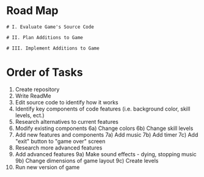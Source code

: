 # Road Map
    # I. Evaluate Game's Source Code
        
    # II. Plan Additions to Game
    
    # III. Implement Additions to Game
    
  
# Order of Tasks
1) Create repository
2) Write ReadMe
3) Edit source code to identify how it works
4) Identify key components of code features (i.e. background color, skill levels, ect.)
5) Research alternatives to current features
6) Modify existing components
  6a) Change colors
  6b) Change skill levels
7) Add new features and components
  7a) Add music
  7b) Add timer
  7c) Add "exit" button to "game over" screen
8) Research more advanced features
9) Add advanced features
 9a) Make sound effects - dying, stopping music
 9b) Change dimensions of game layout
 9c) Create levels
10) Run new version of game
